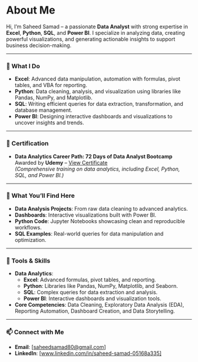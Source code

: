<h1>About Me</h1>

Hi, I’m Saheed Samad – a passionate **Data Analyst** with strong expertise in **Excel**, **Python**, **SQL**, and **Power BI**. I specialize in analyzing data, creating powerful visualizations, and generating actionable insights to support business decision-making.

---

### **🌟 What I Do**
- **Excel**: Advanced data manipulation, automation with formulas, pivot tables, and VBA for reporting.
- **Python**: Data cleaning, analysis, and visualization using libraries like Pandas, NumPy, and Matplotlib.
- **SQL**: Writing efficient queries for data extraction, transformation, and database management.
- **Power BI**: Designing interactive dashboards and visualizations to uncover insights and trends.

---

### **📜 Certification**
- **Data Analytics Career Path: 72 Days of Data Analyst Bootcamp**  
  Awarded by **Udemy** – [View Certificate](https://ude.my/UC-f184c0f8-f5a3-4a56-ae18-38ec21240caa)  
  *(Comprehensive training on data analytics, including Excel, Python, SQL, and Power BI.)*

---

### **📁 What You’ll Find Here**
- **Data Analysis Projects**: From raw data cleaning to advanced analytics.
- **Dashboards**: Interactive visualizations built with Power BI.
- **Python Code**: Jupyter Notebooks showcasing clean and reproducible workflows.
- **SQL Examples**: Real-world queries for data manipulation and optimization.

---

### **🔧 Tools & Skills**
- **Data Analytics**:  
  - **Excel**: Advanced formulas, pivot tables, and reporting.  
  - **Python**: Libraries like Pandas, NumPy, Matplotlib, and Seaborn.  
  - **SQL**: Complex queries for data extraction and analysis.  
  - **Power BI**: Interactive dashboards and visualization tools.
- **Core Competencies**: Data Cleaning, Exploratory Data Analysis (EDA), Reporting Automation, Dashboard Creation, and Data Storytelling.

---

### **📫 Connect with Me**
- **Email**: [saheedsamad80@gmail.com]  
- **LinkedIn**: [www.linkedin.com/in/saheed-samad-05168a335]
